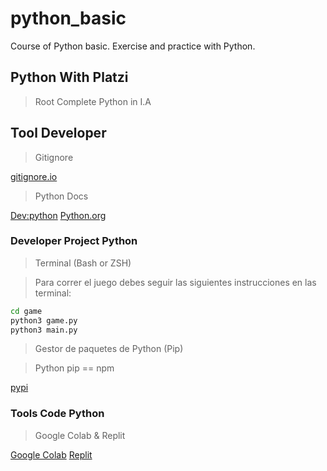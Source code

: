# python_basic
Course of Python basic. Exercise and practice with Python. 

## Python With Platzi 
> Root Complete Python in I.A

## Tool Developer 

> Gitignore

[gitignore.io](https://www.toptal.com/developers/gitignore/)

> Python Docs

[Dev:python](https://devguide.python.org/getting-started/)
[Python.org](https://www.python.org/)

### Developer Project Python

> Terminal (Bash or ZSH)

> Para correr el juego debes seguir las siguientes instrucciones en las terminal: 

```sh
cd game
python3 game.py
python3 main.py
```

> Gestor de paquetes de Python (Pip)

> Python pip == npm 

[pypi](https://pypi.org/)

### Tools Code Python 

> Google Colab & Replit

[Google Colab](https://colab.research.google.com/?hl=es)
[Replit](https://replit.com/)